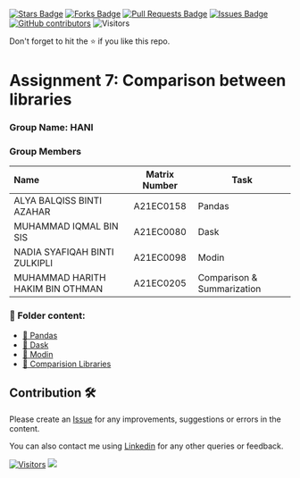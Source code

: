 <a href="https://github.com/drshahizan/Python-big-data/stargazers"><img src="https://img.shields.io/github/stars/drshahizan/Python-big-data" alt="Stars Badge"/></a>
<a href="https://github.com/drshahizan/Python-big-data/network/members"><img src="https://img.shields.io/github/forks/drshahizan/Python-big-data" alt="Forks Badge"/></a>
<a href="https://github.com/drshahizan/Python-big-data/pulls"><img src="https://img.shields.io/github/issues-pr/drshahizan/Python-big-data" alt="Pull Requests Badge"/></a>
<a href="https://github.com/drshahizan/Python-big-data/issues"><img src="https://img.shields.io/github/issues/drshahizan/Python-big-data" alt="Issues Badge"/></a>
<a href="https://github.com/drshahizan/Python-big-data/graphs/contributors"><img alt="GitHub contributors" src="https://img.shields.io/github/contributors/drshahizan/Python-big-data?color=2b9348"></a>
![Visitors](https://api.visitorbadge.io/api/visitors?path=https%3A%2F%2Fgithub.com%2Fdrshahizan%2FPython-big-data&labelColor=%23d9e3f0&countColor=%23697689&style=flat)

Don't forget to hit the :star: if you like this repo.

# Assignment 7: Comparison between libraries
### Group Name: HANI
### Group Members

| Name                                     | Matrix Number | Task |
| :---------------------------------------- | :-------------: | ------------- |
| ALYA BALQISS BINTI AZAHAR | A21EC0158 | Pandas |
| MUHAMMAD IQMAL BIN SIS | A21EC0080 | Dask |
| NADIA SYAFIQAH BINTI ZULKIPLI | A21EC0098 | Modin |
| MUHAMMAD HARITH HAKIM BIN OTHMAN | A21EC0205 | Comparison & Summarization |

### 📂 Folder content:
* [📖 Pandas](https://github.com/drshahizan/Python-big-data/blob/main/assignment/ass7/hpdp/HANI/library_1.ipynb)
* [📖 Dask](https://github.com/drshahizan/Python-big-data/blob/main/assignment/ass7/hpdp/HANI/library_2.ipynb)
* [📖 Modin](./modin.ipynb)
* [📖 Comparision Libraries](./compare_bd.md)



## Contribution 🛠️
Please create an [Issue](https://github.com/drshahizan/Python_EDA/issues) for any improvements, suggestions or errors in the content.

You can also contact me using [Linkedin](https://www.linkedin.com/in/drshahizan/) for any other queries or feedback.

[![Visitors](https://api.visitorbadge.io/api/visitors?path=https%3A%2F%2Fgithub.com%2Fdrshahizan&labelColor=%23697689&countColor=%23555555&style=plastic)](https://visitorbadge.io/status?path=https%3A%2F%2Fgithub.com%2Fdrshahizan)
![](https://hit.yhype.me/github/profile?user_id=81284918)


